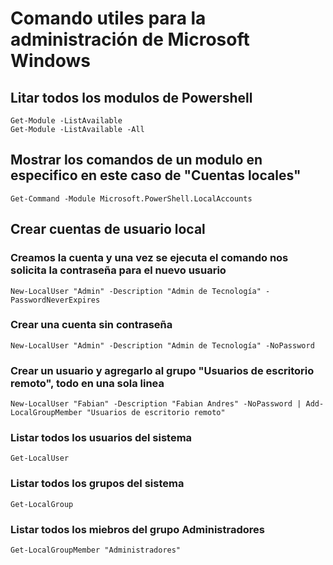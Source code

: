 # Comando utiles para la administración de Microsoft Windows

## Litar todos los modulos de Powershell
```
Get-Module -ListAvailable
Get-Module -ListAvailable -All
```

## Mostrar los comandos de un modulo en especifico en este caso de "Cuentas locales"
```
Get-Command -Module Microsoft.PowerShell.LocalAccounts
```

## Crear cuentas de usuario local

### Creamos la cuenta y una vez se ejecuta el comando nos solicita la contraseña para el nuevo usuario
```
New-LocalUser "Admin" -Description "Admin de Tecnología" -PasswordNeverExpires
```

### Crear una cuenta sin contraseña
```
New-LocalUser "Admin" -Description "Admin de Tecnología" -NoPassword
```

### Crear un usuario y agregarlo al grupo "Usuarios de escritorio remoto", todo en una sola linea
```
New-LocalUser "Fabian" -Description "Fabian Andres" -NoPassword | Add-LocalGroupMember "Usuarios de escritorio remoto"
```

### Listar todos los usuarios del sistema
```
Get-LocalUser
```

### Listar todos los grupos del sistema
```
Get-LocalGroup
```

### Listar todos los miebros del grupo Administradores
```
Get-LocalGroupMember "Administradores"
```

